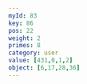 ```yaml
---
myId: 83
key: 86
pos: 22
weight: 2
primes: 8
category: user
value: [431,0,1,2]
object: [6,17,28,36]
---
```

